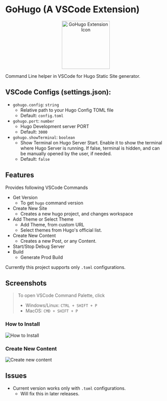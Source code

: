 # GoHugo (A VSCode Extension)

<div align="center">
  <img
  src="https://user-images.githubusercontent.com/11786283/113192452-669b8400-927c-11eb-8510-69def7bcb6d3.png"
  height="150"
  alt="GoHugo Extension Icon" />
</div>

Command Line helper in VSCode for Hugo Static Site generator.

## VSCode Configs (settings.json):

- `gohugo.config`: `string`
  - Relative path to your Hugo Config TOML file
  - Default: `config.toml`
- `gohugo.port`: `number`
  - Hugo Development server PORT
  - Default: `3000`
- `gohugo.showTerminal`: `boolean`
  - Show Terminal on Hugo Server Start. Enable it to show the terminal
    where Hugo Server is running. If false, terminal is hidden, and can
    be manually opened by the user, if needed.
  - Default: `false`

## Features

Provides following VSCode Commands

- Get Version
  - To get `hugo` command version
- Create New Site
  - Creates a new hugo project, and changes
    workspace
- Add Theme or Select Theme
  - Add Theme, from custom URL
  - Select themes from Hugo's official list.
- Create New Content
  - Creates a new Post, or any Content.
- Start/Stop Debug Server
- Build
  - Generate Prod Build

Currently this project supports only `.toml`
configurations.

## Screenshots

> To open VSCode Command Palette, click
> - Windows/Linux: `CTRL + SHIFT + P`
> - MacOS: `CMD + SHIFT + P`

### How to Install
![How to Install](https://user-images.githubusercontent.com/11786283/113466924-28a98600-945d-11eb-903f-1a71160b3476.gif)


### Create New Content
![Create new content](https://user-images.githubusercontent.com/11786283/113461429-2bdf4a80-943a-11eb-81b0-f82b9528fd95.gif)


## Issues

- Current version works only with `.toml` configurations.
  - Will fix this in later releases.

